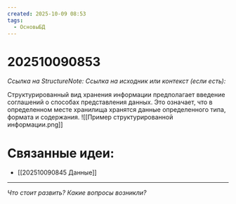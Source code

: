 ```yaml
---
created: 2025-10-09 08:53
tags:
  - ОсновыБД
---
```

# 202510090853
*Ссылка на StructureNote:*
*Ссылка на исходник или контекст (если есть):* 

Структурированный вид хранения информации предполагает введение соглашений о способах представления данных. Это означает, что в определенном месте хранилища хранятся данные определенного типа, формата и содержания.
![[Пример структурированной информации.png]]
# Связанные идеи:
* [[202510090845 Данные]]
---

*Что стоит развить? Какие вопросы возникли?*